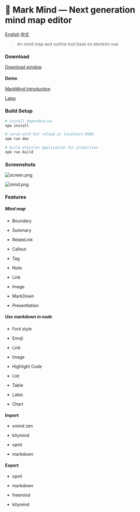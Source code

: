 # :wave: Mark Mind  — Next generation mind map editor

[English](https://github.com/MarkMindLtd/Mark-Mind) [中文](https://github.com/MarkMindLtd/Mark-Mind/blob/main/README%20-%20zh.md)



> An mind map and outline tool base on electron vue

### Download

[Download window](https://github.com/MarkMindLtd/Mark-Mind/releases/download/1.1.6/Mark.Mind.Setup.1.1.6.exe)

#### Demo

[MarkMind Introduction](http://www.ckminder.cn/minder/share/4033e5c0176911eb9228b57b686e3963)

[Latex](http://www.ckminder.cn/minder/share/aea53ae0178711ebb397f5d294d32da7)

### Build Setup

```bash
# install dependencies
npm install

# serve with hot reload at localhost:9080
npm run dev

# build electron application for production
npm run build
```

### Screenshots

![screen.png](https://i.loli.net/2020/11/19/2EXh9HCOodcQN5G.png)

![mind.png](https://i.loli.net/2020/11/20/P6SQ24gJ5jXHfpi.png)

### Features

##### Mind map

- Boundary

- Summary

- RelateLink

- Callout

- Tag

- Note

- Link

- Image

- MarkDown

- Presenttation

##### Use markdown in node

- Font style

- Emoji

- Link

- Image

- Highlight Code

- List

- Table

- Latex

- Chart

#### Import

- xmind zen

- kitymind

- opml

- markdown

#### Export

- opml

- markdown

- freemind

- kitymind
